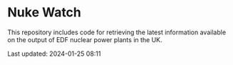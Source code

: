 # Nuke Watch

This repository includes code for retrieving the latest information available on the output of EDF nuclear power plants in the UK.

Last updated: 2024-01-25 08:11
